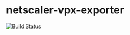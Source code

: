 # netscaler-vpx-exporter

[![Build Status](https://travis-ci.org/rerorero/netscaler-vpx-exporter.svg?branch=test)](https://travis-ci.org/rerorero/netscaler-vpx-exporter)

